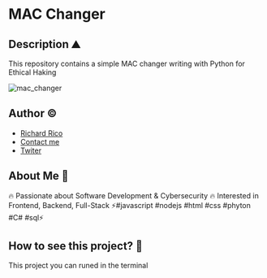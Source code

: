 # MAC Changer 

## Description ⛰

This repository contains a simple MAC changer writing with Python for Ethical Haking

![mac_changer](https://user-images.githubusercontent.com/104793974/194025534-da73cb57-f147-496c-ab61-9530714c85f7.JPG)

## Author ©

- [Richard Rico](https://github.com/Richard-Rico)
- [Contact me](info@richard-rico.com)
- [Twiter](https://twitter.com/rico_code)



## About Me 🚀

🔥 Passionate about Software Development & Cybersecurity 🔥 Interested in Frontend, Backend, Full-Stack ⚡#javascript #nodejs #html #css #phyton #C# #sql⚡


## How to see this project? 🔎

This project you can runed in the terminal 

